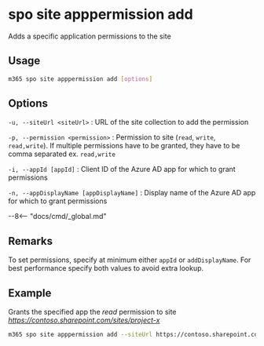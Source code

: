 # spo site apppermission add

Adds a specific application permissions to the site

## Usage

```sh
m365 spo site apppermission add [options]
```

## Options

`-u, --siteUrl <siteUrl>`
: URL of the site collection to add the permission

`-p, --permission <permission>`
: Permission to site (`read`, `write`, `read,write`). If multiple permissions have to be granted, they have to be comma separated ex. `read,write`

`-i, --appId [appId]`
: Client ID of the Azure AD app for which to grant permissions

`-n, --appDisplayName [appDisplayName]`
: Display name of the Azure AD app for which to grant permissions

--8<-- "docs/cmd/_global.md"

## Remarks

To set permissions, specify at minimum either `appId` or `addDisplayName`. For best performance specify both values to avoid extra lookup.

## Example

Grants the specified app the _read_ permission to site _https://contoso.sharepoint.com/sites/project-x_

```sh
m365 spo site apppermission add --siteUrl https://contoso.sharepoint.com/sites/project-x --permission read --appDisplayName Foo
```
